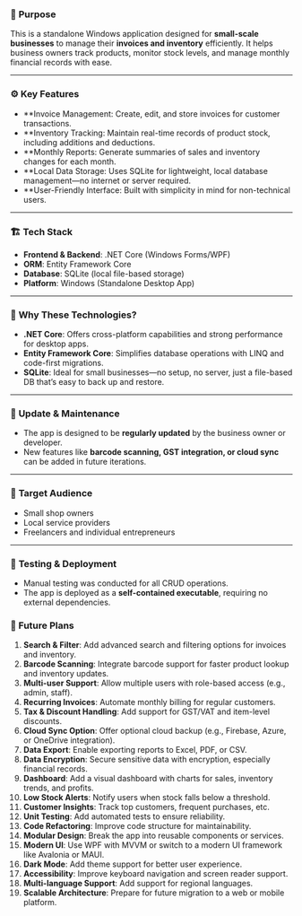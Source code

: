 
### 🧾 **Purpose**
This is a standalone Windows application designed for **small-scale businesses** to manage their **invoices and inventory** efficiently. It helps business owners track products, monitor stock levels, and manage monthly financial records with ease.

---

### ⚙️ **Key Features**
- **Invoice Management: Create, edit, and store invoices for customer transactions.
- **Inventory Tracking: Maintain real-time records of product stock, including additions and deductions.
- **Monthly Reports: Generate summaries of sales and inventory changes for each month.
- **Local Data Storage: Uses SQLite for lightweight, local database management—no internet or server required.
- **User-Friendly Interface: Built with simplicity in mind for non-technical users.

---

### 🏗️ **Tech Stack**
- **Frontend & Backend**: .NET Core (Windows Forms/WPF)
- **ORM**: Entity Framework Core
- **Database**: SQLite (local file-based storage)
- **Platform**: Windows (Standalone Desktop App)

---

### 🧰 **Why These Technologies?**
- **.NET Core**: Offers cross-platform capabilities and strong performance for desktop apps.
- **Entity Framework Core**: Simplifies database operations with LINQ and code-first migrations.
- **SQLite**: Ideal for small businesses—no setup, no server, just a file-based DB that’s easy to back up and restore.

---

### 🔄 **Update & Maintenance**
- The app is designed to be **regularly updated** by the business owner or developer.
- New features like **barcode scanning, GST integration, or cloud sync** can be added in future iterations.

---

### 👥 **Target Audience**
- Small shop owners
- Local service providers
- Freelancers and individual entrepreneurs

---

### 🧪 **Testing & Deployment**
- Manual testing was conducted for all CRUD operations.
- The app is deployed as a **self-contained executable**, requiring no external dependencies.

### 🌱 Future Plans
1. **Search & Filter**: Add advanced search and filtering options for invoices and inventory.  
2. **Barcode Scanning**: Integrate barcode support for faster product lookup and inventory updates.  
3. **Multi-user Support**: Allow multiple users with role-based access (e.g., admin, staff).  
4. **Recurring Invoices**: Automate monthly billing for regular customers.  
5. **Tax & Discount Handling**: Add support for GST/VAT and item-level discounts.  
6. **Cloud Sync Option**: Offer optional cloud backup (e.g., Firebase, Azure, or OneDrive integration).  
7. **Data Export**: Enable exporting reports to Excel, PDF, or CSV.  
8. **Data Encryption**: Secure sensitive data with encryption, especially financial records.  
9. **Dashboard**: Add a visual dashboard with charts for sales, inventory trends, and profits.  
10. **Low Stock Alerts**: Notify users when stock falls below a threshold.  
11. **Customer Insights**: Track top customers, frequent purchases, etc.  
12. **Unit Testing**: Add automated tests to ensure reliability.  
13. **Code Refactoring**: Improve code structure for maintainability.  
14. **Modular Design**: Break the app into reusable components or services.  
15. **Modern UI**: Use WPF with MVVM or switch to a modern UI framework like Avalonia or MAUI.  
16. **Dark Mode**: Add theme support for better user experience.  
17. **Accessibility**: Improve keyboard navigation and screen reader support.  
18. **Multi-language Support**: Add support for regional languages.  
19. **Scalable Architecture**: Prepare for future migration to a web or mobile platform.
